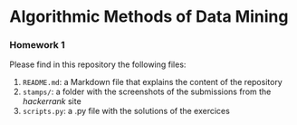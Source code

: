 # Algorithmic Methods of Data Mining
### Homework 1

Please find in this repository the following files:
1. `README.md`: a Markdown file that explains the content of the repository
1. `stamps/`: a folder with the screenshots of the submissions from the *hackerrank* site
2. `scripts.py`: a .py file with the solutions of the exercices
